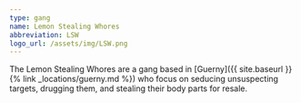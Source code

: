 ```yaml
---
type: gang
name: Lemon Stealing Whores
abbreviation: LSW
logo_url: /assets/img/LSW.png
---
```

The Lemon Stealing Whores are a gang based in [Guerny]({{ site.baseurl }}{% link _locations/guerny.md %}) who focus on seducing unsuspecting targets, drugging them, and stealing their body parts for resale.